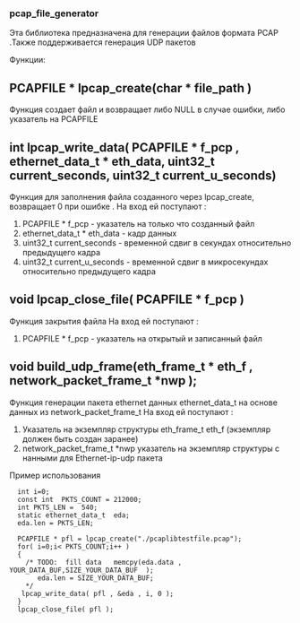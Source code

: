 ### pcap_file_generator
Эта библиотека предназначена для генерации файлов  формата PCAP .Также поддерживается генерация UDP  пакетов

Функции:
## PCAPFILE * lpcap_create(char * file_path )
Функция создает  файл и возвращает либо NULL в случае ошибки, либо  указатель  на PCAPFILE

## int lpcap_write_data( PCAPFILE * f_pcp ,  ethernet_data_t * eth_data, uint32_t current_seconds, uint32_t current_u_seconds)
Функция для заполнения файла созданного через lpcap_create, возвращает 0 при ошибке . На вход ей поступают :
 1. PCAPFILE * f_pcp  - указатель на только что созданный файл
 2. ethernet_data_t * eth_data  - кадр данных
 3. uint32_t current_seconds  - временной сдвиг в секундах относительно  предыдущего кадра
 4. uint32_t current_u_seconds - временной сдвиг в микросекундах относительно  предыдущего кадра

## void lpcap_close_file( PCAPFILE * f_pcp )
 Функция закрытия файла
На вход ей поступают :
 1. PCAPFILE * f_pcp  - указатель на открытый и записанный файл

## void  build_udp_frame(eth_frame_t * eth_f , network_packet_frame_t *nwp );
Функция генерации  пакета  ethernet данных  ethernet_data_t  на основе данных  из  network_packet_frame_t 
На вход ей поступают :
1. Указатель     на экземпляр структуры eth_frame_t  eth_f  (экземпляр  должен быть создан заранее)
2. network_packet_frame_t *nwp указатель на экземпляр структуры с нанными для Ethernet-ip-udp пакета


Пример использования 
```
  int i=0;
  const int  PKTS_COUNT = 212000;
  int PKTS_LEN =  540;
  static ethernet_data_t  eda;
  eda.len = PKTS_LEN;

  PCAPFILE * pfl = lpcap_create("./pcaplibtestfile.pcap");
  for( i=0;i< PKTS_COUNT;i++ )
  {
    /* TODO:  fill data   memcpy(eda.data , YOUR_DATA_BUF,SIZE_YOUR_DATA_BUF  );
       eda.len = SIZE_YOUR_DATA_BUF;
    */
   lpcap_write_data( pfl , &eda , i, 0 );
  }
  lpcap_close_file( pfl );

```
